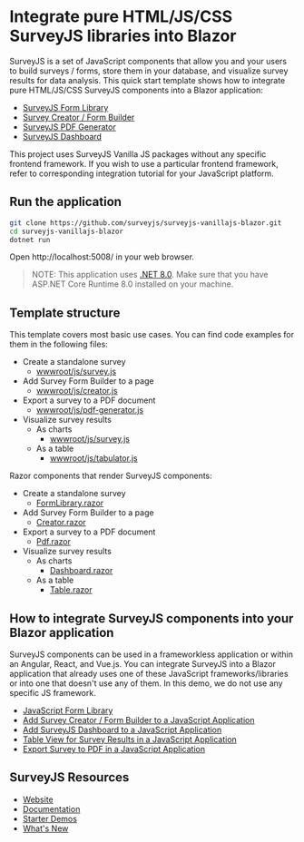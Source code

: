 # Integrate pure HTML/JS/CSS SurveyJS libraries into Blazor 

SurveyJS is a set of JavaScript components that allow you and your users to build surveys / forms, store them in your database, and visualize survey results for data analysis. This quick start template shows how to integrate pure HTML/JS/CSS SurveyJS components into a Blazor application:

- [SurveyJS Form Library](https://surveyjs.io/form-library/documentation/overview)
- [Survey Creator / Form Builder](https://surveyjs.io/survey-creator/documentation/overview)
- [SurveyJS PDF Generator](https://surveyjs.io/pdf-generator/documentation/overview)
- [SurveyJS Dashboard](https://surveyjs.io/dashboard/documentation/overview)

This project uses SurveyJS Vanilla JS packages without any specific frontend framework. If you wish to use a particular frontend framework, refer to corresponding integration tutorial for your JavaScript platform.

## Run the application

```bash
git clone https://github.com/surveyjs/surveyjs-vanillajs-blazor.git
cd surveyjs-vanillajs-blazor
dotnet run
```

Open http://localhost:5008/ in your web browser.

> NOTE: This application uses [.NET 8.0](https://dotnet.microsoft.com/en-us/download/dotnet/8.0). Make sure that you have ASP.NET Core Runtime 8.0 installed on your machine.

## Template structure

This template covers most basic use cases. You can find code examples for them in the following files:

- Create a standalone survey
  - [wwwroot/js/survey.js](wwwroot/js/survey.js)
- Add Survey Form Builder to a page
  - [wwwroot/js/creator.js](wwwroot/js/creator.js)
- Export a survey to a PDF document
  - [wwwroot/js/pdf-generator.js](wwwroot/js/pdf-generator.js)
- Visualize survey results
  - As charts
    - [wwwroot/js/survey.js](wwwroot/js/dashboard.js)
  - As a table
    - [wwwroot/js/tabulator.js](wwwroot/js/tabulator.js)

Razor components that render SurveyJS components:
- Create a standalone survey
  - [FormLibrary.razor](Components/Pages/FormLibrary.razor)
- Add Survey Form Builder to a page
  - [Creator.razor](Components/Pages/Creator.razor)
- Export a survey to a PDF document
  - [Pdf.razor](Components/Pages/Pdf.razor)
- Visualize survey results
  - As charts
    - [Dashboard.razor](Components/Pages/Dashboard.razor)
  - As a table
    - [Table.razor](Components/Pages/Table.razor)

## How to integrate SurveyJS components into your Blazor application

SurveyJS components can be used in a frameworkless application or within an Angular, React, and Vue.js. You can integrate SurveyJS into a Blazor application that already uses one of these JavaScript frameworks/libraries or into one that doesn't use any of them. In this demo, we do not use any specific JS framework.

- [JavaScript Form Library](https://surveyjs.io/form-library/documentation/get-started-html-css-javascript)
- [Add Survey Creator / Form Builder to a JavaScript Application](https://surveyjs.io/survey-creator/documentation/get-started-html-css-javascript)
- [Add SurveyJS Dashboard to a JavaScript Application](https://surveyjs.io/dashboard/documentation/get-started-html-css-javascript)
- [Table View for Survey Results in a JavaScript Application](https://surveyjs.io/dashboard/documentation/set-up-table-view/html-css-javascript)
- [Export Survey to PDF in a JavaScript Application](https://surveyjs.io/pdf-generator/documentation/get-started-html-css-javascript)

## SurveyJS Resources

- [Website](https://surveyjs.io/)
- [Documentation](https://surveyjs.io/form-library/documentation/overview)
- [Starter Demos](https://surveyjs.io/form-library/examples/overview)
- [What's New](https://surveyjs.io/stay-updated/major-updates/2024)